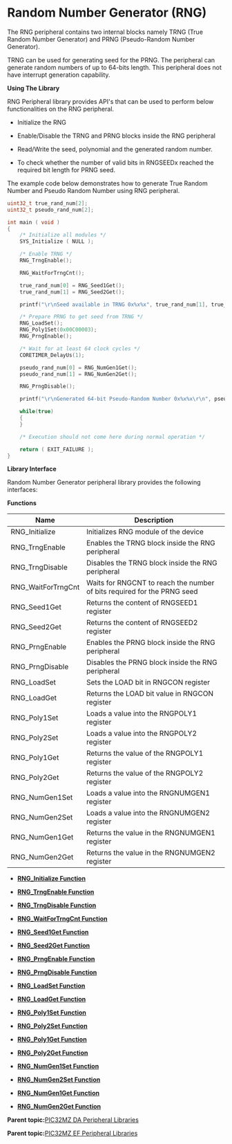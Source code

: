 # Random Number Generator \(RNG\)

The RNG peripheral contains two internal blocks namely TRNG \(True Random Number Generator\) and PRNG \(Pseudo-Random Number Generator\).

TRNG can be used for generating seed for the PRNG. The peripheral can generate random numbers of up to 64-bits length. This peripheral does not have interrupt generation capability.

**Using The Library**

RNG Peripheral library provides API's that can be used to perform below functionalities on the RNG peripheral.

-   Initialize the RNG

-   Enable/Disable the TRNG and PRNG blocks inside the RNG peripheral

-   Read/Write the seed, polynomial and the generated random number.

-   To check whether the number of valid bits in RNGSEEDx reached the required bit length for PRNG seed.


The example code below demonstrates how to generate True Random Number and Pseudo Random Number using RNG peripheral.

```c
uint32_t true_rand_num[2];
uint32_t pseudo_rand_num[2];

int main ( void )
{
    /* Initialize all modules */
    SYS_Initialize ( NULL );

    /* Enable TRNG */
    RNG_TrngEnable();

    RNG_WaitForTrngCnt();

    true_rand_num[0] = RNG_Seed1Get();
    true_rand_num[1] = RNG_Seed2Get();

    printf("\r\nSeed available in TRNG 0x%x%x", true_rand_num[1], true_rand_num[0]);

    /* Prepare PRNG to get seed from TRNG */
    RNG_LoadSet();
    RNG_Poly1Set(0x00C00003);
    RNG_PrngEnable();

    /* Wait for at least 64 clock cycles */
    CORETIMER_DelayUs(1);

    pseudo_rand_num[0] = RNG_NumGen1Get();
    pseudo_rand_num[1] = RNG_NumGen2Get();

    RNG_PrngDisable();

    printf("\r\nGenerated 64-bit Pseudo-Random Number 0x%x%x\r\n", pseudo_rand_num[1], pseudo_rand_num[0]);

    while(true)
    {
    }

    /* Execution should not come here during normal operation */

    return ( EXIT_FAILURE );
}
```

**Library Interface**

Random Number Generator peripheral library provides the following interfaces:

**Functions**

|Name|Description|
|----|-----------|
|RNG\_Initialize|Initializes RNG module of the device|
|RNG\_TrngEnable|Enables the TRNG block inside the RNG peripheral|
|RNG\_TrngDisable|Disables the TRNG block inside the RNG peripheral|
|RNG\_WaitForTrngCnt|Waits for RNGCNT to reach the number of bits required for the PRNG seed|
|RNG\_Seed1Get|Returns the content of RNGSEED1 register|
|RNG\_Seed2Get|Returns the content of RNGSEED2 register|
|RNG\_PrngEnable|Enables the PRNG block inside the RNG peripheral|
|RNG\_PrngDisable|Disables the PRNG block inside the RNG peripheral|
|RNG\_LoadSet|Sets the LOAD bit in RNGCON register|
|RNG\_LoadGet|Returns the LOAD bit value in RNGCON register|
|RNG\_Poly1Set|Loads a value into the RNGPOLY1 register|
|RNG\_Poly2Set|Loads a value into the RNGPOLY2 register|
|RNG\_Poly1Get|Returns the value of the RNGPOLY1 register|
|RNG\_Poly2Get|Returns the value of the RNGPOLY2 register|
|RNG\_NumGen1Set|Loads a value into the RNGNUMGEN1 register|
|RNG\_NumGen2Set|Loads a value into the RNGNUMGEN2 register|
|RNG\_NumGen1Get|Returns the value in the RNGNUMGEN1 register|
|RNG\_NumGen2Get|Returns the value in the RNGNUMGEN2 register|

-   **[RNG\_Initialize Function](GUID-05527E0D-167A-4A21-83EF-931D5EF3C414.md)**  

-   **[RNG\_TrngEnable Function](GUID-D8334D3D-6A06-4505-AE70-9733049D2756.md)**  

-   **[RNG\_TrngDisable Function](GUID-7F12E1F0-C1B6-4A3D-A18F-2FE83E4205F4.md)**  

-   **[RNG\_WaitForTrngCnt Function](GUID-9A615934-0C0E-4B0B-B27D-06E53E78AD3C.md)**  

-   **[RNG\_Seed1Get Function](GUID-227FCCB0-55A3-4EC4-9AF4-2FFFF10412D8.md)**  

-   **[RNG\_Seed2Get Function](GUID-8CCCA69F-17F5-4C16-8C77-0DBC42A9805E.md)**  

-   **[RNG\_PrngEnable Function](GUID-6EC9D5CB-6CAE-4FCD-A0CF-BB0645FFB2AD.md)**  

-   **[RNG\_PrngDisable Function](GUID-45773F43-CD37-4E36-AB45-56391FD1EA60.md)**  

-   **[RNG\_LoadSet Function](GUID-FCCF2EB5-9126-4B8E-85D5-87C762C04C88.md)**  

-   **[RNG\_LoadGet Function](GUID-804C1BDD-68E8-4C8D-9699-8A485DBA09B0.md)**  

-   **[RNG\_Poly1Set Function](GUID-5C0649A6-7383-41C9-8CCC-B2CFDA65540D.md)**  

-   **[RNG\_Poly2Set Function](GUID-2A320C2B-1D3B-479F-854C-51A78E7FC0A5.md)**  

-   **[RNG\_Poly1Get Function](GUID-BDBC77CB-21CC-442B-86DF-BD135F7E64D0.md)**  

-   **[RNG\_Poly2Get Function](GUID-E01CC286-F962-4702-A25A-AFDB1D32BC9F.md)**  

-   **[RNG\_NumGen1Set Function](GUID-8F6CCDDC-7562-4E05-9E94-77CB77840AA4.md)**  

-   **[RNG\_NumGen2Set Function](GUID-632AB39D-389E-473C-91F0-C9BBAA036320.md)**  

-   **[RNG\_NumGen1Get Function](GUID-F775EA8E-02DB-459F-AF84-AE5A93EE4459.md)**  

-   **[RNG\_NumGen2Get Function](GUID-E12881F3-92BF-4310-8AAF-C00EC5431F91.md)**  


**Parent topic:**[PIC32MZ DA Peripheral Libraries](GUID-02A4B196-FE06-48DB-BC12-D3A68B6D983E.md)

**Parent topic:**[PIC32MZ EF Peripheral Libraries](GUID-F47955F5-89DE-43B0-8C2C-DE0070EBA152.md)


